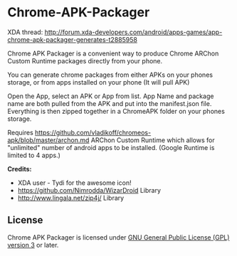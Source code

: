 Chrome-APK-Packager
===================

XDA thread: http://forum.xda-developers.com/android/apps-games/app-chrome-apk-packager-generates-t2885958

Chrome APK Packager is a convenient way to produce Chrome ARChon Custom Runtime packages directly from your phone.

You can generate chrome packages from either APKs on your phones storage, or from apps installed on your phone (It will pull APK)

Open the App, select an APK or App from list. App Name and package name are both pulled from the APK and put into the manifest.json file. Everything is then zipped together in a ChromeAPK folder on your phones storage.

Requires https://github.com/vladikoff/chromeos-apk/blob/master/archon.md ARChon Custom Runtime which allows for "unlimited" number of android apps to be installed. (Google Runtime is limited to 4 apps.)

**Credits:**

- XDA user - Tydi for the awesome icon!
- https://github.com/Nimrodda/WizarDroid Library
- http://www.lingala.net/zip4j/ Library


License
-------

Chrome APK Packager is licensed under
[GNU General Public License (GPL) version 3](LICENSE.md) or later.
